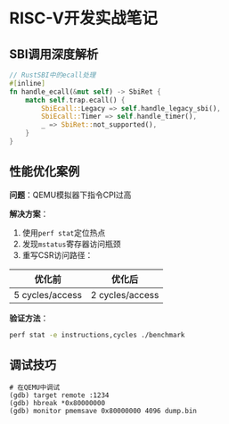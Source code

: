 # RISC-V开发实战笔记

## SBI调用深度解析

```rust
// RustSBI中的ecall处理
#[inline]
fn handle_ecall(&mut self) -> SbiRet {
    match self.trap.ecall() {
        SbiEcall::Legacy => self.handle_legacy_sbi(),
        SbiEcall::Timer => self.handle_timer(),
        _ => SbiRet::not_supported(),
    }
}
```

## 性能优化案例

**问题**：QEMU模拟器下指令CPI过高

**解决方案**：
1. 使用`perf stat`定位热点
2. 发现`mstatus`寄存器访问瓶颈
3. 重写CSR访问路径：

优化前 | 优化后
---|---
5 cycles/access | 2 cycles/access

**验证方法**：
```bash
perf stat -e instructions,cycles ./benchmark
```

## 调试技巧

```gdb
# 在QEMU中调试
(gdb) target remote :1234
(gdb) hbreak *0x80000000
(gdb) monitor pmemsave 0x80000000 4096 dump.bin
```
